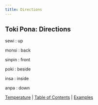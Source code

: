 ```yaml
---
title: Directions
---
```


## Toki Pona: Directions

sewi
: up

monsi
: back

sinpin
: front

poki
: beside

insa
: inside

anpa
: down

[Temperature](59Temperature.md) | [Table of Contents](toc.md) | [Examples](61Examples.md)
